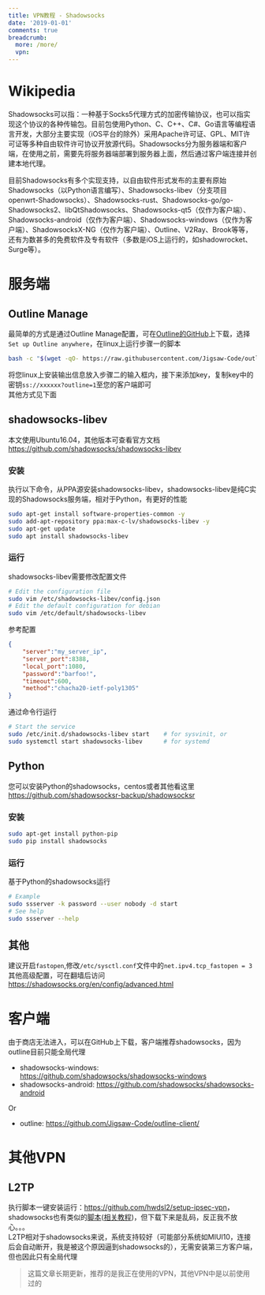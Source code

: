 ```yaml
---
title: VPN教程 - Shadowsocks
date: '2019-01-01'
comments: true
breadcrumb:
  more: /more/
  vpn:
---
```



# Wikipedia

Shadowsocks可以指：一种基于Socks5代理方式的加密传输协议，也可以指实现这个协议的各种传输包。目前包使用Python、C、C++、C#、Go语言等编程语言开发，大部分主要实现（iOS平台的除外）采用Apache许可证、GPL、MIT许可证等多种自由软件许可协议开放源代码。Shadowsocks分为服务器端和客户端，在使用之前，需要先将服务器端部署到服务器上面，然后通过客户端连接并创建本地代理。    

目前Shadowsocks有多个实现支持，以自由软件形式发布的主要有原始Shadowsocks（以Python语言编写）、Shadowsocks-libev（分支项目openwrt-Shadowsocks）、Shadowsocks-rust、Shadowsocks-go/go-Shadowsocks2、libQtShadowsocks、Shadowsocks-qt5（仅作为客户端）、Shadowsocks-android（仅作为客户端）、Shadowsocks-windows（仅作为客户端）、ShadowsocksX-NG（仅作为客户端）、Outline、V2Ray、Brook等等，还有为数甚多的免费软件及专有软件（多数是iOS上运行的，如shadowrocket、Surge等）。    

<!-- more -->

# 服务端

## Outline Manage
最简单的方式是通过Outline Manage配置，可在[Outline的GitHub](https://github.com/Jigsaw-Code/outline-server/)上下载，选择`Set up Outline anywhere`，在linux上运行步骤一的脚本
```bash
bash -c "$(wget -qO- https://raw.githubusercontent.com/Jigsaw-Code/outline-server/master/src/server_manager/install_scripts/install_server.sh)"
```
将您linux上安装输出信息放入步骤二的输入框内，接下来添加key，复制key中的密钥`ss://xxxxxx?outline=1`至您的客户端即可    
其他方式见下面   

## shadowsocks-libev
本文使用Ubuntu16.04，其他版本可查看官方文档<https://github.com/shadowsocks/shadowsocks-libev>
### 安装
执行以下命令，从PPA源安装shadowsocks-libev，shadowsocks-libev是纯C实现的Shadowsocks服务端，相对于Python，有更好的性能
```bash
sudo apt-get install software-properties-common -y
sudo add-apt-repository ppa:max-c-lv/shadowsocks-libev -y
sudo apt-get update
sudo apt install shadowsocks-libev
```

### 运行
shadowsocks-libev需要修改配置文件
```bash
# Edit the configuration file
sudo vim /etc/shadowsocks-libev/config.json
# Edit the default configuration for debian
sudo vim /etc/default/shadowsocks-libev
```
参考配置
```json
{
    "server":"my_server_ip",
    "server_port":8388,
    "local_port":1080,
    "password":"barfoo!",
    "timeout":600,
    "method":"chacha20-ietf-poly1305"
}
```
通过命令行运行
```bash
# Start the service
sudo /etc/init.d/shadowsocks-libev start    # for sysvinit, or
sudo systemctl start shadowsocks-libev      # for systemd
```

## Python
您可以安装Python的shadowsocks，centos或者其他看这里<https://github.com/shadowsocksr-backup/shadowsocksr>
### 安装
```bash
sudo apt-get install python-pip
sudo pip install shadowsocks
```
### 运行
基于Python的shadowsocks运行
```bash
# Example
sudo ssserver -k password --user nobody -d start
# See help
sudo ssserver --help
```

## 其他
建议开启`fastopen`,修改`/etc/sysctl.conf`文件中的`net.ipv4.tcp_fastopen = 3`    
其他高级配置，可在翻墙后访问<https://shadowsocks.org/en/config/advanced.html>

# 客户端
由于商店无法进入，可以在GitHub上下载，客户端推荐shadowsocks，因为outline目前只能全局代理
- shadowsocks-windows: <https://github.com/shadowsocks/shadowsocks-windows>   
- shadowsocks-android: <https://github.com/shadowsocks/shadowsocks-android>   

Or
- outline: <https://github.com/Jigsaw-Code/outline-client/>   

# 其他VPN

## L2TP
执行脚本一键安装运行：<https://github.com/hwdsl2/setup-ipsec-vpn>，shadowsocks也有类似的[脚本](https://freed.ga/github/shadowsocksR.sh)([相关教程](https://www.qcgzxw.cn/1640.html))，但下载下来是乱码，反正我不放心。。。    
L2TP相对于shadowsocks来说，系统支持较好（可能部分系统如MIUI10，连接后会自动断开，我是被这个原因逼到shadowsocks的），无需安装第三方客户端，但也因此只有全局代理   

> 这篇文章长期更新，推荐的是我正在使用的VPN，其他VPN中是以前使用过的
